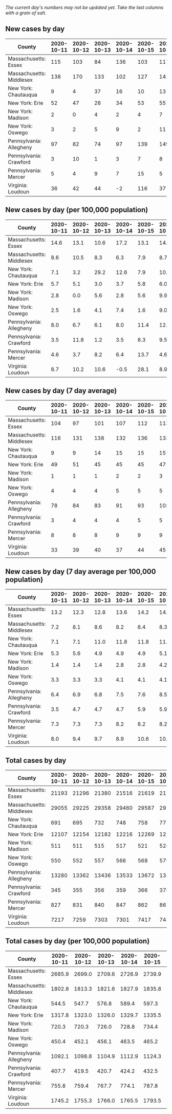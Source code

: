 _The current day's numbers may not be updated yet. Take the last columns with a grain of salt._
## New cases by day

| County | 2020-10-11 | 2020-10-12 | 2020-10-13 | 2020-10-14 | 2020-10-15 | 2020-10-16 | 2020-10-17 |
| --- | --- | --- | --- | --- | --- | --- | --- |
| Massachusetts: Essex | 115 | 103 | 84 | 136 | 103 | 117 |  |
| Massachusetts: Middlesex | 138 | 170 | 133 | 102 | 127 | 141 |  |
| New York: Chautauqua | 9 | 4 | 37 | 16 | 10 | 13 | 18 |
| New York: Erie | 52 | 47 | 28 | 34 | 53 | 55 | 69 |
| New York: Madison | 2 | 0 | 4 | 2 | 4 | 7 | 3 |
| New York: Oswego | 3 | 2 | 5 | 9 | 2 | 11 | 3 |
| Pennsylvania: Allegheny | 97 | 82 | 74 | 97 | 139 | 149 | 138 |
| Pennsylvania: Crawford | 3 | 10 | 1 | 3 | 7 | 8 | 5 |
| Pennsylvania: Mercer | 5 | 4 | 9 | 7 | 15 | 5 | 15 |
| Virginia: Loudoun | 36 | 42 | 44 | -2 | 116 | 37 | 51 |

## New cases by day (per 100,000 population)

| County | 2020-10-11 | 2020-10-12 | 2020-10-13 | 2020-10-14 | 2020-10-15 | 2020-10-16 | 2020-10-17 |
| --- | --- | --- | --- | --- | --- | --- | --- |
| Massachusetts: Essex | 14.6 | 13.1 | 10.6 | 17.2 | 13.1 | 14.8 |  |
| Massachusetts: Middlesex | 8.6 | 10.5 | 8.3 | 6.3 | 7.9 | 8.7 |  |
| New York: Chautauqua | 7.1 | 3.2 | 29.2 | 12.6 | 7.9 | 10.2 | 14.2 |
| New York: Erie | 5.7 | 5.1 | 3.0 | 3.7 | 5.8 | 6.0 | 7.5 |
| New York: Madison | 2.8 | 0.0 | 5.6 | 2.8 | 5.6 | 9.9 | 4.2 |
| New York: Oswego | 2.5 | 1.6 | 4.1 | 7.4 | 1.6 | 9.0 | 2.5 |
| Pennsylvania: Allegheny | 8.0 | 6.7 | 6.1 | 8.0 | 11.4 | 12.3 | 11.3 |
| Pennsylvania: Crawford | 3.5 | 11.8 | 1.2 | 3.5 | 8.3 | 9.5 | 5.9 |
| Pennsylvania: Mercer | 4.6 | 3.7 | 8.2 | 6.4 | 13.7 | 4.6 | 13.7 |
| Virginia: Loudoun | 8.7 | 10.2 | 10.6 | -0.5 | 28.1 | 8.9 | 12.3 |

## New cases by day (7 day average)

| County | 2020-10-11 | 2020-10-12 | 2020-10-13 | 2020-10-14 | 2020-10-15 | 2020-10-16 | 2020-10-17 |
| --- | --- | --- | --- | --- | --- | --- | --- |
| Massachusetts: Essex | 104 | 97 | 101 | 107 | 112 | 113 |  |
| Massachusetts: Middlesex | 116 | 131 | 138 | 132 | 136 | 133 |  |
| New York: Chautauqua | 9 | 9 | 14 | 15 | 15 | 15 | 15 |
| New York: Erie | 49 | 51 | 45 | 45 | 45 | 47 | 48 |
| New York: Madison | 1 | 1 | 1 | 2 | 2 | 3 | 3 |
| New York: Oswego | 4 | 4 | 4 | 5 | 5 | 5 | 5 |
| Pennsylvania: Allegheny | 78 | 84 | 83 | 91 | 93 | 103 | 111 |
| Pennsylvania: Crawford | 3 | 4 | 4 | 4 | 5 | 5 | 5 |
| Pennsylvania: Mercer | 8 | 8 | 8 | 9 | 9 | 9 | 9 |
| Virginia: Loudoun | 33 | 39 | 40 | 37 | 44 | 45 | 46 |

## New cases by day (7 day average per 100,000 population)

| County | 2020-10-11 | 2020-10-12 | 2020-10-13 | 2020-10-14 | 2020-10-15 | 2020-10-16 | 2020-10-17 |
| --- | --- | --- | --- | --- | --- | --- | --- |
| Massachusetts: Essex | 13.2 | 12.3 | 12.8 | 13.6 | 14.2 | 14.3 |  |
| Massachusetts: Middlesex | 7.2 | 8.1 | 8.6 | 8.2 | 8.4 | 8.3 |  |
| New York: Chautauqua | 7.1 | 7.1 | 11.0 | 11.8 | 11.8 | 11.8 | 11.8 |
| New York: Erie | 5.3 | 5.6 | 4.9 | 4.9 | 4.9 | 5.1 | 5.2 |
| New York: Madison | 1.4 | 1.4 | 1.4 | 2.8 | 2.8 | 4.2 | 4.2 |
| New York: Oswego | 3.3 | 3.3 | 3.3 | 4.1 | 4.1 | 4.1 | 4.1 |
| Pennsylvania: Allegheny | 6.4 | 6.9 | 6.8 | 7.5 | 7.6 | 8.5 | 9.1 |
| Pennsylvania: Crawford | 3.5 | 4.7 | 4.7 | 4.7 | 5.9 | 5.9 | 5.9 |
| Pennsylvania: Mercer | 7.3 | 7.3 | 7.3 | 8.2 | 8.2 | 8.2 | 8.2 |
| Virginia: Loudoun | 8.0 | 9.4 | 9.7 | 8.9 | 10.6 | 10.9 | 11.1 |

## Total cases by day

| County | 2020-10-11 | 2020-10-12 | 2020-10-13 | 2020-10-14 | 2020-10-15 | 2020-10-16 | 2020-10-17 |
| --- | --- | --- | --- | --- | --- | --- | --- |
| Massachusetts: Essex | 21193 | 21296 | 21380 | 21516 | 21619 | 21736 |  |
| Massachusetts: Middlesex | 29055 | 29225 | 29358 | 29460 | 29587 | 29728 |  |
| New York: Chautauqua | 691 | 695 | 732 | 748 | 758 | 771 | 789 |
| New York: Erie | 12107 | 12154 | 12182 | 12216 | 12269 | 12324 | 12393 |
| New York: Madison | 511 | 511 | 515 | 517 | 521 | 528 | 531 |
| New York: Oswego | 550 | 552 | 557 | 566 | 568 | 579 | 582 |
| Pennsylvania: Allegheny | 13280 | 13362 | 13436 | 13533 | 13672 | 13821 | 13959 |
| Pennsylvania: Crawford | 345 | 355 | 356 | 359 | 366 | 374 | 379 |
| Pennsylvania: Mercer | 827 | 831 | 840 | 847 | 862 | 867 | 882 |
| Virginia: Loudoun | 7217 | 7259 | 7303 | 7301 | 7417 | 7454 | 7505 |

## Total cases by day (per 100,000 population)

| County | 2020-10-11 | 2020-10-12 | 2020-10-13 | 2020-10-14 | 2020-10-15 | 2020-10-16 | 2020-10-17 |
| --- | --- | --- | --- | --- | --- | --- | --- |
| Massachusetts: Essex | 2685.9 | 2699.0 | 2709.6 | 2726.9 | 2739.9 | 2754.8 |  |
| Massachusetts: Middlesex | 1802.8 | 1813.3 | 1821.6 | 1827.9 | 1835.8 | 1844.5 |  |
| New York: Chautauqua | 544.5 | 547.7 | 576.8 | 589.4 | 597.3 | 607.6 | 621.7 |
| New York: Erie | 1317.8 | 1323.0 | 1326.0 | 1329.7 | 1335.5 | 1341.5 | 1349.0 |
| New York: Madison | 720.3 | 720.3 | 726.0 | 728.8 | 734.4 | 744.3 | 748.5 |
| New York: Oswego | 450.4 | 452.1 | 456.1 | 463.5 | 465.2 | 474.2 | 476.6 |
| Pennsylvania: Allegheny | 1092.1 | 1098.8 | 1104.9 | 1112.9 | 1124.3 | 1136.6 | 1147.9 |
| Pennsylvania: Crawford | 407.7 | 419.5 | 420.7 | 424.2 | 432.5 | 441.9 | 447.8 |
| Pennsylvania: Mercer | 755.8 | 759.4 | 767.7 | 774.1 | 787.8 | 792.3 | 806.0 |
| Virginia: Loudoun | 1745.2 | 1755.3 | 1766.0 | 1765.5 | 1793.5 | 1802.5 | 1814.8 |
